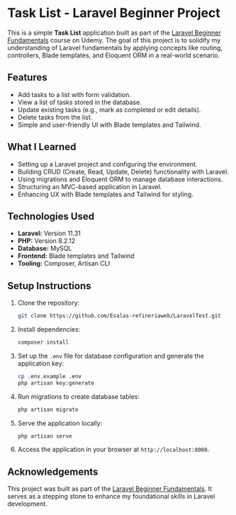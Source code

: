 # **Task List - Laravel Beginner Project**

This is a simple **Task List** application built as part of the [Laravel Beginner Fundamentals](https://www.udemy.com/course/laravel-beginner-fundamentals/) course on Udemy. The goal of this project is to solidify my understanding of Laravel fundamentals by applying concepts like routing, controllers, Blade templates, and Eloquent ORM in a real-world scenario.

## **Features**
- Add tasks to a list with form validation.
- View a list of tasks stored in the database.
- Update existing tasks (e.g., mark as completed or edit details).
- Delete tasks from the list.
- Simple and user-friendly UI with Blade templates and Tailwind.

## **What I Learned**
- Setting up a Laravel project and configuring the environment.
- Building CRUD (Create, Read, Update, Delete) functionality with Laravel.
- Using migrations and Eloquent ORM to manage database interactions.
- Structuring an MVC-based application in Laravel.
- Enhancing UX with Blade templates and Tailwind for styling.

## **Technologies Used**
- **Laravel:** Version 11.31
- **PHP:** Version 8.2.12
- **Database:** MySQL 
- **Frontend:** Blade templates and Tailwind
- **Tooling:** Composer, Artisan CLI

## **Setup Instructions**
1. Clone the repository:
   ```bash
   git clone https://github.com/Esalas-refineriaweb/LaravelTest.git
   ```
2. Install dependencies:
   ```bash
   composer install
   ```
3. Set up the `.env` file for database configuration and generate the application key:
   ```bash
   cp .env.example .env
   php artisan key:generate
   ```
4. Run migrations to create database tables:
   ```bash
   php artisan migrate
   ```
5. Serve the application locally:
   ```bash
   php artisan serve
   ```
6. Access the application in your browser at `http://localhost:8000`.

## **Acknowledgements**
This project was built as part of the [Laravel Beginner Fundamentals](https://www.udemy.com/course/laravel-beginner-fundamentals/). It serves as a stepping stone to enhance my foundational skills in Laravel development.
